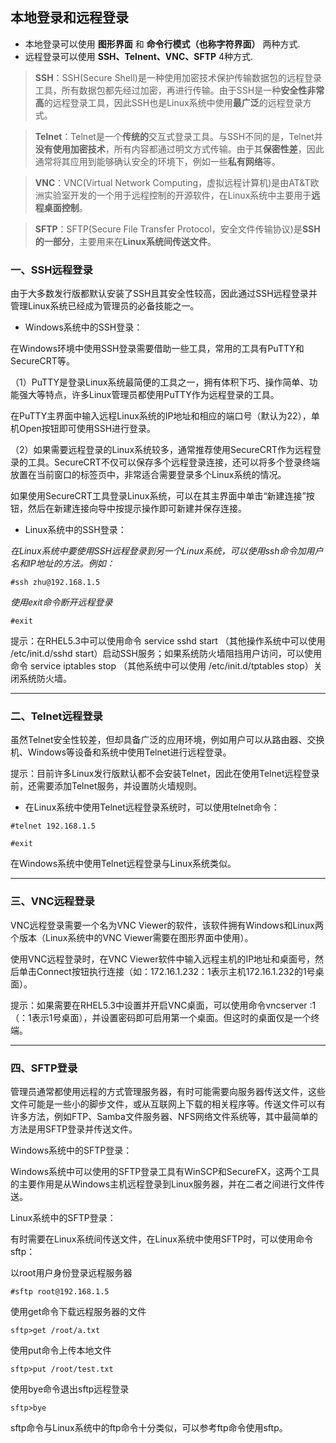 ## 本地登录和远程登录
- 本地登录可以使用 **图形界面** 和 **命令行模式（也称字符界面）** 两种方式.  
- 远程登录可以使用 **SSH、Telnent、VNC、SFTP** 4种方式.
>**SSH**：SSH(Secure Shell)是一种使用加密技术保护传输数据包的远程登录工具，所有数据包都先经过加密，再进行传输。由于SSH是一种**安全性非常高**的远程登录工具，因此SSH也是Linux系统中使用**最广泛**的远程登录方式。

>**Telnet**：Telnet是一个**传统的**交互式登录工具。与SSH不同的是，Telnet并**没有使用加密技术**，所有内容都通过明文方式传输。由于其**保密性差**，因此通常将其应用到能够确认安全的环境下，例如一些**私有网络**等。

>**VNC**：VNC(Virtual Network Computing，虚拟远程计算机)是由AT&T欧洲实验室开发的一个用于远程控制的开源软件，在Linux系统中主要用于**远程桌面控制**。

>**SFTP**：SFTP(Secure File Transfer Protocol，安全文件传输协议)是**SSH的一部分**，主要用来在**Linux系统间传送文件**。

### 一、SSH远程登录

由于大多数发行版都默认安装了SSH且其安全性较高，因此通过SSH远程登录并管理Linux系统已经成为管理员的必备技能之一。

- Windows系统中的SSH登录：

在Windows环境中使用SSH登录需要借助一些工具，常用的工具有PuTTY和SecureCRT等。

（1）PuTTY是登录Linux系统最简便的工具之一，拥有体积下巧、操作简单、功能强大等特点，许多Linux管理员都使用PuTTY作为远程登录的工具。

在PuTTY主界面中输入远程Linux系统的IP地址和相应的端口号（默认为22），单机Open按钮即可使用SSH进行登录。

（2）如果需要远程登录的Linux系统较多，通常推荐使用SecureCRT作为远程登录的工具。SecureCRT不仅可以保存多个远程登录连接，还可以将多个登录终端放置在当前窗口的标签页中，非常适合需要登录多个Linux系统的情况。

如果使用SecureCRT工具登录Linux系统，可以在其主界面中单击“新建连接”按钮，然后在新建连接向导中按提示操作即可新建并保存连接。

- Linux系统中的SSH登录：

*在Linux系统中要使用SSH远程登录到另一个Linux系统，可以使用ssh命令加用户名和IP地址的方法。例如：*

`#ssh zhu@192.168.1.5`

*使用exit命令断开远程登录*

`#exit`

提示：在RHEL5.3中可以使用命令 service sshd start （其他操作系统中可以使用 /etc/init.d/sshd start）启动SSH服务；如果系统防火墙阻挡用户访问，可以使用命令 service iptables stop （其他系统中可以使用 /etc/init.d/tptables stop）关闭系统防火墙。

---

### 二、Telnet远程登录

虽然Telnet安全性较差，但却具备广泛的应用环境，例如用户可以从路由器、交换机、Windows等设备和系统中使用Telnet进行远程登录。

提示：目前许多Linux发行版默认都不会安装Telnet，因此在使用Telnet远程登录前，还需要添加Telnet服务，并设置防火墙规则。

- 在Linux系统中使用Telnet远程登录系统时，可以使用telnet命令：

`#telnet 192.168.1.5`

`#exit`

在Windows系统中使用Telnet远程登录与Linux系统类似。

---

### 三、VNC远程登录

VNC远程登录需要一个名为VNC Viewer的软件，该软件拥有Windows和Linux两个版本（Linux系统中的VNC Viewer需要在图形界面中使用）。

使用VNC远程登录时，在VNC Viewer软件中输入远程主机的IP地址和桌面号，然后单击Connect按钮执行连接（如：172.16.1.232：1表示主机172.16.1.232的1号桌面）。

提示：如果需要在RHEL5.3中设置并开启VNC桌面，可以使用命令vncserver  :1（：1表示1号桌面），并设置密码即可启用第一个桌面。但这时的桌面仅是一个终端。

---
### 四、SFTP登录

管理员通常都使用远程的方式管理服务器，有时可能需要向服务器传送文件，这些文件可能是一些小的脚步文件，或从互联网上下载的相关程序等。传送文件可以有许多方法，例如FTP、Samba文件服务器、NFS网络文件系统等，其中最简单的方法是用SFTP登录并传送文件。

Windows系统中的SFTP登录：

Windows系统中可以使用的SFTP登录工具有WinSCP和SecureFX，这两个工具的主要作用是从Windows主机远程登录到Linux服务器，并在二者之间进行文件传送。

Linux系统中的SFTP登录：

有时需要在Linux系统间传送文件，在Linux系统中使用SFTP时，可以使用命令sftp：

以root用户身份登录远程服务器

`#sftp root@192.168.1.5`

使用get命令下载远程服务器的文件

`sftp>get /root/a.txt`

使用put命令上传本地文件

`sftp>put /root/test.txt`

使用bye命令退出sftp远程登录

`sftp>bye`

sftp命令与Linux系统中的ftp命令十分类似，可以参考ftp命令使用sftp。
